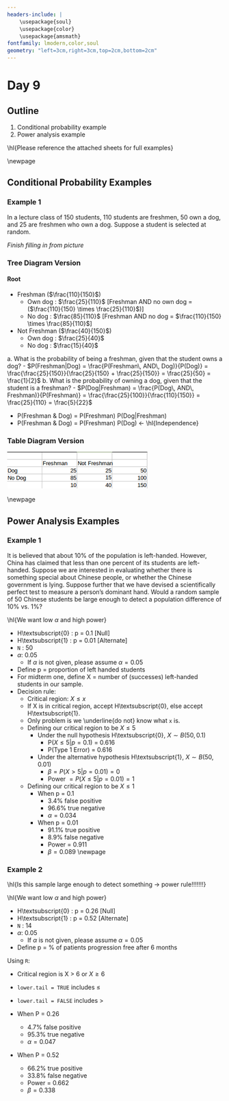 ```yaml
---
headers-include: |
	\usepackage{soul}
	\usepackage{color}
	\usepackage{amsmath}
fontfamily: lmodern,color,soul
geometry: "left=3cm,right=3cm,top=2cm,bottom=2cm"
---
```


# Day 9

## Outline

1. Conditional probability example
2. Power analysis example

\hl{Please reference the attached sheets for full examples}

\newpage

## Conditional Probability Examples

### Example 1

In a lecture class of 150 students, 110 students are freshmen, 50 own a dog, and 25 are freshmen who own a dog. 
Suppose a student is selected at random.

*Finish filling in from picture*

### Tree Diagram Version

#### Root

- Freshman ($\frac{110}{150}$)
	- Own dog : $\frac{25}{110}$ [Freshman AND no own dog = ($\frac{110}{150} \times \frac{25}{110}$)]
	- No dog : $\frac{85}{110}$ [Freshman AND no dog = $\frac{110}{150} \times \frac{85}{110}$]
- Not Freshman ($\frac{40}{150}$)
	- Own dog : $\frac{25}{40}$
	- No dog : $\frac{15}{40}$

a. What is the probability of being a freshman, given that the student owns a dog?
	- $P(Freshman|Dog) = \frac{P(Freshman\, AND\, Dog)}{P(Dog)} = \frac{\frac{25}{150}}{\frac{25}{150} + \frac{25}{150}} = \frac{25}{50} = \frac{1}{2}$
b. What is the probability of owning a dog, given that the student is a freshman?
	- $P(Dog|Freshman) = \frac{P(Dog\, AND\, Freshman)}{P(Freshman)} = \frac{\frac{25}{100}}{\frac{110}{150}} = \frac{25}{110} = \frac{5}{22}$

- P(Freshman & Dog) = P(Freshman) P(Dog|Freshman)
- P(Freshman & Dog) = P(Freshman) P(Dog) $\leftarrow$ \hl{Independence}

### Table Diagram Version

![Freshman Table Example](assets/freshman_table)

\newpage


## Power Analysis Examples

### Example 1

It is believed that about 10% of the population is left-handed. However, China has claimed that less than one
percent of its students are left-handed. Suppose we are interested in evaluating whether there is something
special about Chinese people, or whether the Chinese government is lying. Suppose further that we have
devised a scientifically perfect test to measure a person’s dominant hand. Would a random sample of 50
Chinese students be large enough to detect a population difference of 10% vs. 1%?

\hl{We want low $\alpha$ and high power}

- H\textsubscript{0} : p = 0.1 [Null]
- H\textsubscript{1} : p = 0.01 [Alternate]
- `N` : 50
- $\alpha$: 0.05
	- If $\alpha$ is not given, please assume $\alpha = 0.05$
- Define p = proportion of left handed students
- For midterm one, define X = number of (successes) left-handed students in our sample.
- Decision rule:
	- Critical region: $X \le x$
	- If X is in critical region, accept H\textsubscript{0}, else accept H\textsubscript{1}.
	- Only problem is we \underline{do not} know what `x` is.
	- Defining our critical region to be $X \le 5$
		- Under the null hypothesis H\textsubscript{0}, $X \sim B(50, 0.1)$
			- P($X \le 5 | p = 0.1$) = 0.616
			- P(Type 1 Error) = 0.616
		- Under the alternative hypothesis H\textsubscript{1}, $X \sim B(50, 0.01)$
			- $\beta = P(X > 5|p = 0.01) = 0$
			- Power $= P(X \le 5 | p = 0.01) = 1$
	- Defining our critical region to be $X \le 1$
		- When p = 0.1
			- 3.4% false positive
			- 96.6% true negative
			- $\alpha = 0.034$
		- When p = 0.01
			- 91.1% true positive
			- 8.9% false negative
			- Power = 0.911
			- $\beta= 0.089$
\newpage

### Example 2


\hl{Is this sample large enough to detect something $\rightarrow$ power rule!!!!!!!}

\hl{We want low $\alpha$ and high power}

- H\textsubscript{0} : p = 0.26 [Null]
- H\textsubscript{1} : p = 0.52 [Alternate]
- `N` : 14
- $\alpha$: 0.05
	- If $\alpha$ is not given, please assume $\alpha = 0.05$
- Define p = % of patients progression free after 6 months

Using `R`:

- Critical region is X > 6 or $X \ge 6$

- `lower.tail = TRUE` includes $\le$
- `lower.tail = FALSE` includes >

- When P = 0.26
	- 4.7% false positive
	- 95.3% true negative
	- $\alpha = 0.047$
- When P = 0.52
	- 66.2% true positive
	- 33.8% false negative
	- Power = 0.662
	- $\beta = 0.338$
